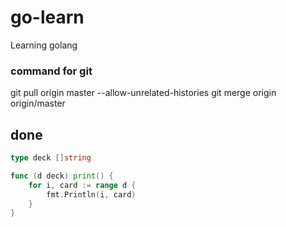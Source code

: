 # go-learn
Learning golang

### command for git
git pull origin master --allow-unrelated-histories
git merge origin origin/master


## done
```go
type deck []string

func (d deck) print() {
    for i, card := range d {
        fmt.Println(i, card)
    }
}
```